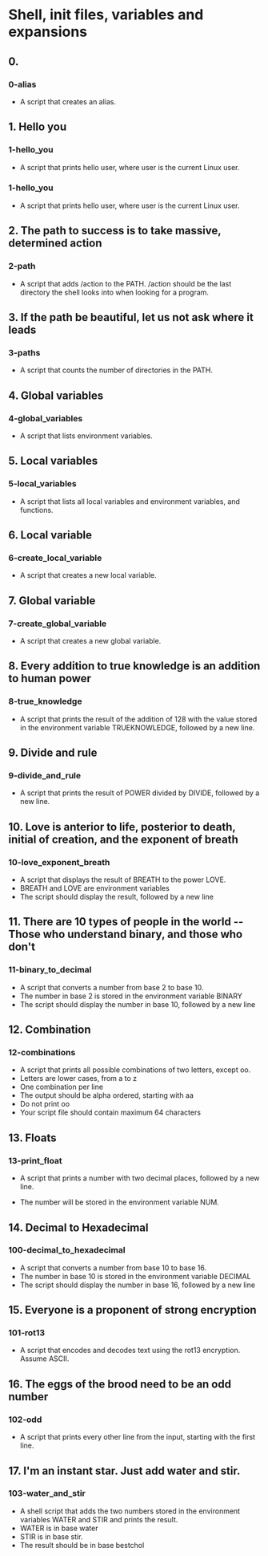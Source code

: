 # Shell, init files, variables and expansions

## 0. <o>

### 0-alias

* A script that creates an alias.

## 1. Hello you

### 1-hello_you

* A script that prints hello user, where user is the current Linux user.

### 1-hello_you

* A script that prints hello user, where user is the current Linux user.

## 2. The path to success is to take massive, determined action

### 2-path

* A script that adds /action to the PATH. /action should be the last directory the shell looks into when looking for a program.

## 3. If the path be beautiful, let us not ask where it leads

### 3-paths

* A script that counts the number of directories in the PATH.

## 4. Global variables

### 4-global_variables

* A script that lists environment variables.

## 5. Local variables

### 5-local_variables

* A script that lists all local variables and environment variables, and functions.

## 6. Local variable

### 6-create_local_variable

* A script that creates a new local variable.

## 7. Global variable

### 7-create_global_variable

* A script that creates a new global variable.

## 8. Every addition to true knowledge is an addition to human power

### 8-true_knowledge

* A script that prints the result of the addition of 128 with the value stored in the environment variable TRUEKNOWLEDGE, followed by a new line.

## 9. Divide and rule

### 9-divide_and_rule

* A script that prints the result of POWER divided by DIVIDE, followed by a new line.

## 10. Love is anterior to life, posterior to death, initial of creation, and the exponent of breath

### 10-love_exponent_breath

* A script that displays the result of BREATH to the power LOVE.
* BREATH and LOVE are environment variables
* The script should display the result, followed by a new line

## 11. There are 10 types of people in the world -- Those who understand binary, and those who don't

### 11-binary_to_decimal

* A script that converts a number from base 2 to base 10.
* The number in base 2 is stored in the environment variable BINARY
* The script should display the number in base 10, followed by a new line

## 12. Combination

### 12-combinations

* A script that prints all possible combinations of two letters, except oo.
* Letters are lower cases, from a to z
* One combination per line
* The output should be alpha ordered, starting with aa
* Do not print oo
* Your script file should contain maximum 64 characters

## 13. Floats

### 13-print_float

* A script that prints a number with two decimal places, followed by a new line.

* The number will be stored in the environment variable NUM.

## 14. Decimal to Hexadecimal

### 100-decimal_to_hexadecimal

* A script that converts a number from base 10 to base 16.
* The number in base 10 is stored in the environment variable DECIMAL
* The script should display the number in base 16, followed by a new line

## 15. Everyone is a proponent of strong encryption

### 101-rot13

* A script that encodes and decodes text using the rot13 encryption. Assume ASCII.

## 16. The eggs of the brood need to be an odd number

### 102-odd

* A script that prints every other line from the input, starting with the first line.

## 17. I'm an instant star. Just add water and stir.

### 103-water_and_stir

* A shell script that adds the two numbers stored in the environment variables WATER and STIR and prints the result.
* WATER is in base water
* STIR is in base stir.
* The result should be in base bestchol